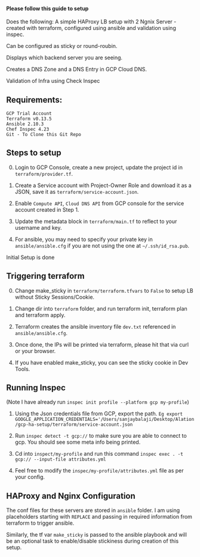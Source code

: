 #### Please follow this guide to setup
Does the following:
A simple HAProxy LB setup with 2 Ngnix Server - created with terraform, configured using ansible and validation using inspec.

Can be configured as sticky or round-roubin.

Displays which backend server you are seeing.

Creates a DNS Zone and a DNS Entry in GCP Cloud DNS.

Validation of Infra using Check Inspec

## Requirements:
    GCP Trial Account
    Terraform v0.13.5
    Ansible 2.10.3
    Chef Inspec 4.23
    Git - To Clone this Git Repo

## Steps to setup
0. Login to GCP Console, create a new project, update the project id in `terraform/provider.tf`.

1. Create a Service account with Project-Owner Role and download it as a JSON, save it as `terraform/service-account.json`.

2. Enable `Compute API`, `Cloud DNS API` from GCP console for the service account created in Step 1.

3. Update the metadata block in `terraform/main.tf` to reflect to your username and key.

4. For ansible, you may need to specify your private key in `ansible/ansible.cfg` if you are not using the one at `~/.ssh/id_rsa.pub`.

Initial Setup is done

## Triggering terraform

0. Change make_sticky in `terraform/terraform.tfvars` to `False` to setup LB without Sticky Sessions/Cookie.

1. Change dir into `terraform` folder, and run terraform init, terraform plan and terraform apply.

2. Terraform creates the ansible inventory file `dev.txt` referenced in `ansible/ansible.cfg`.

3. Once done, the IPs will be printed via terraform, please hit that via curl or your browser.

4. If you have enabled make_sticky, you can see the sticky cookie in Dev Tools.

## Running Inspec

(Note I have already run `inspec init profile --platform gcp my-profile`)

1. Using the Json credentials file from GCP, export the path.
`Eg export GOOGLE_APPLICATION_CREDENTIALS='/Users/sanjaybalaji/Desktop/Alation/gcp-ha-setup/terraform/service-account.json`

2. Run `inspec detect -t gcp://` to make sure you are able to connect to gcp.
You should see some meta info being printed.

3. Cd into `inspect/my-profile` and run this command `inspec exec . -t gcp:// --input-file attributes.yml`

4. Feel free to modify the `inspec/my-profile/attributes.yml` file as per your config.


## HAProxy and Nginx Configuration

The conf files for these servers are stored in `ansible` folder.
I am using placeholders starting with `REPLACE` and passing in required information from terraform to trigger ansible.

Similarly, the tf var `make_sticky` is passed to the ansible playbook and will be an optional task to enable/disable stickiness during creation of this setup.
